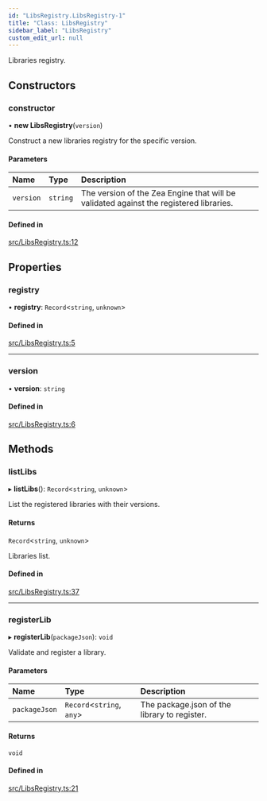 ```yaml
---
id: "LibsRegistry.LibsRegistry-1"
title: "Class: LibsRegistry"
sidebar_label: "LibsRegistry"
custom_edit_url: null
---
```




Libraries registry.

## Constructors

### constructor

• **new LibsRegistry**(`version`)

Construct a new libraries registry for the specific version.

#### Parameters

| Name | Type | Description |
| :------ | :------ | :------ |
| `version` | `string` | The version of the Zea Engine that will be validated against the registered libraries. |

#### Defined in

[src/LibsRegistry.ts:12](https://github.com/ZeaInc/zea-engine/blob/976b47e27/src/LibsRegistry.ts#L12)

## Properties

### registry

• **registry**: `Record`<`string`, `unknown`\>

#### Defined in

[src/LibsRegistry.ts:5](https://github.com/ZeaInc/zea-engine/blob/976b47e27/src/LibsRegistry.ts#L5)

___

### version

• **version**: `string`

#### Defined in

[src/LibsRegistry.ts:6](https://github.com/ZeaInc/zea-engine/blob/976b47e27/src/LibsRegistry.ts#L6)

## Methods

### listLibs

▸ **listLibs**(): `Record`<`string`, `unknown`\>

List the registered libraries with their versions.

#### Returns

`Record`<`string`, `unknown`\>

Libraries list.

#### Defined in

[src/LibsRegistry.ts:37](https://github.com/ZeaInc/zea-engine/blob/976b47e27/src/LibsRegistry.ts#L37)

___

### registerLib

▸ **registerLib**(`packageJson`): `void`

Validate and register a library.

#### Parameters

| Name | Type | Description |
| :------ | :------ | :------ |
| `packageJson` | `Record`<`string`, `any`\> | The package.json of the library to register. |

#### Returns

`void`

#### Defined in

[src/LibsRegistry.ts:21](https://github.com/ZeaInc/zea-engine/blob/976b47e27/src/LibsRegistry.ts#L21)

